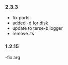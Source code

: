 
### 2.3.3
- fix ports
- added -d for disk
- update to terse-b logger
- remove .ts

### 1.2.15
-fix arg